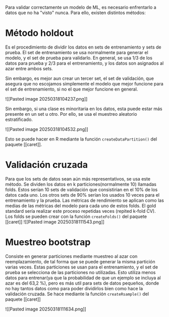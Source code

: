 Para validar correctamente un modelo de ML, es necesario enfrentarlo a datos que no ha "visto" nunca. Para ello, existen distintos métodos:

# Método holdout

Es el procedimiento de dividir los datos en sets de entrenamiento y sets de prueba. El set de entrenamiento se usa normalmente para generar el modelo, y el set de prueba para validarlo. En general, se usa 1/3 de los datos para prueba y 2/3 para el entrenamiento, y los datos son asignados al azar entre ambos sets. 

Sin embargo, es mejor aun crear un tercer set, el set de validación, que asegura que no escojamos simplemente el modelo que mejor funcione para el set de entrenamiento, si no el que mejor funcione en general. 

![[Pasted image 20250318104237.png]]

Sin embargo, si una clase es minoritaria en los datos, esta puede estar más presente en un set u otro. Por ello, se usa el muestreo aleatorio estratificado. 

![[Pasted image 20250318104532.png]]

Esto se puede hacer en R mediante la función `createDataPartition()` del paquete [[caret]].

# Validación cruzada

Para que los sets de datos sean aún más representativos, se usa este método. 
Se dividen los datos en k particiones(normalmente 10) llamadas folds. Estos serían 10 sets de validación que consistirian en el 10% de los datos cada uno. Los otros sets de 90% serían los usados 10 veces para el entrenamiento y la prueba. Las métricas de rendimiento se aplican como las medias de las métricas del modelo para cada uno de estos folds. El gold standard sería realizar este proceso repetidas veces (repited k-fold CV). 
Los folds se pueden crear con la función `createFolds()` del paquete  [[caret]]
![[Pasted image 20250318111543.png]]

# Muestreo bootstrap

Consiste en generar particiones mediante muestreo al azar con reemplazamiento, de tal forma que se puede generar la misma partición varias veces. Estas particiones se usan para el entrenamiento, y el set de prueba se selecciona de las particiones no utilizadas. Esto utiliza menos datos para entrenar(ya que la probabilidad de que un ejemplo se incluya al azar es del 63,2 %), pero es más util para sets de datos pequeños, donde no hay tantos datos como para poder dividirlos bien como hace la validación cruzada. Se hace mediante la función `createRsample()` del paquete [[caret]]

![[Pasted image 20250318111634.png]]
